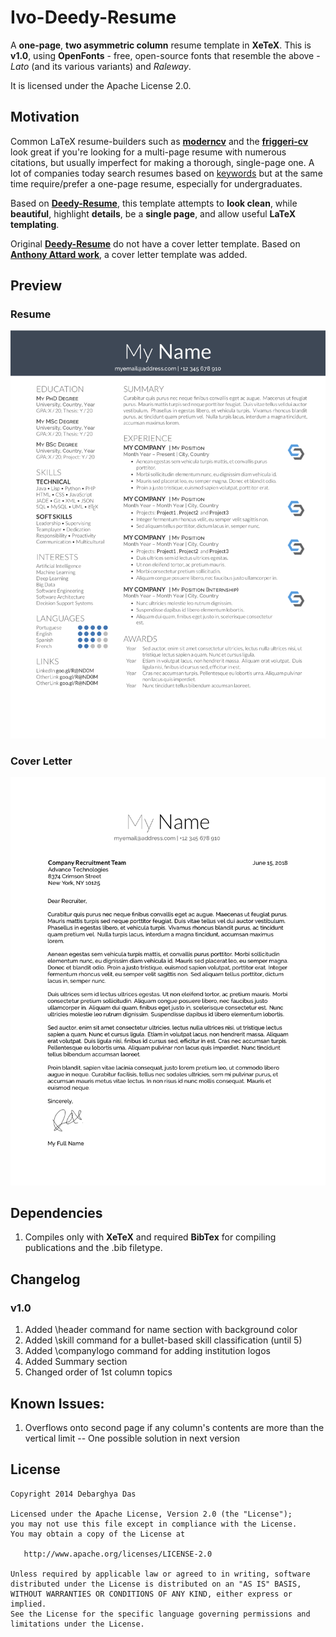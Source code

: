 Ivo-Deedy-Resume
=========================

A **one-page**, **two asymmetric column** resume template in **XeTeX**.
This is **v1.0**, using **OpenFonts** - free, open-source fonts that resemble the above - *Lato* (and its various variants) and *Raleway*.

It is licensed under the Apache License 2.0.

## Motivation
Common LaTeX resume-builders such as [**moderncv**](http://www.latextemplates.com/template/moderncv-cv-and-cover-letter)  and the [**friggeri-cv**](https://github.com/afriggeri/cv) look great if you're looking for a multi-page resume with numerous citations, but usually imperfect for making a thorough, single-page one. A lot of companies today search resumes based on [keywords](http://www.businessinsider.com/most-big-companies-have-a-tracking-system-that-scans-your-resume-for-keywords-2012-1) but at the same time require/prefer a one-page resume, especially for undergraduates. 

Based on [**Deedy-Resume**](https://github.com/deedy/Deedy-Resume), this template attempts to **look clean**, while **beautiful**, highlight **details**, be a **single page**, and allow useful **LaTeX templating**.

Original [**Deedy-Resume**](https://github.com/deedy/Deedy-Resume) do not have a cover letter template. Based on [**Anthony Attard work**](https://github.com/anthonyattard/Deedy-Resume), a cover letter template was added.

## Preview
### Resume
![alt tag](https://raw.githubusercontent.com/ivoaspereira/ivo-deedy-resume/master/dist/template-resume-1page.png)
### Cover Letter
![alt tag](https://raw.githubusercontent.com/ivoaspereira/ivo-deedy-resume/master/dist/template-cover-letter.png)

## Dependencies
1. Compiles only with **XeTeX** and required **BibTex** for compiling publications and the .bib filetype.

## Changelog
### v1.0
 1. Added \header command for name section with background color
 2. Added \skill command for a bullet-based skill classification (until 5)
 3. Added \companylogo command for adding institution logos
 4. Added Summary section
 5. Changed order of 1st column topics

## Known Issues:
1. Overflows onto second page if any column's contents are more than the vertical limit
    -- One possible solution in next version

## License
    Copyright 2014 Debarghya Das

    Licensed under the Apache License, Version 2.0 (the "License");
    you may not use this file except in compliance with the License.
    You may obtain a copy of the License at

       http://www.apache.org/licenses/LICENSE-2.0

    Unless required by applicable law or agreed to in writing, software
    distributed under the License is distributed on an "AS IS" BASIS,
    WITHOUT WARRANTIES OR CONDITIONS OF ANY KIND, either express or implied.
    See the License for the specific language governing permissions and
    limitations under the License.
